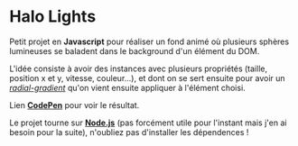 # Halo Lights
Petit projet en **Javascript** pour réaliser un fond animé où plusieurs sphères lumineuses se baladent dans le background d'un élément du DOM.

L'idée consiste à avoir des instances avec plusieurs propriétés (taille, position x et y, vitesse, couleur...), et dont on se sert ensuite pour avoir un *[radial-gradient](https://developer.mozilla.org/fr/docs/Web/CSS/radial-gradient)* qu'on vient ensuite appliquer à l'élément choisi.

Lien **[CodePen](https://codepen.io/SteveVE/full/MGGKQW/)** pour voir le résultat.

Le projet tourne sur **[Node.js](https://nodejs.org/en/)** (pas forcément utile pour l'instant mais j'en ai besoin pour la suite), n'oubliez pas d'installer les dépendences !